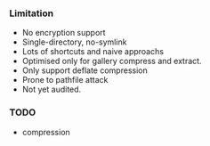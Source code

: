 ### Limitation
- No encryption support
- Single-directory, no-symlink
- Lots of shortcuts and naive approachs
- Optimised only for gallery compress and extract.
- Only support deflate compression
- Prone to pathfile attack
- Not yet audited. 

### TODO
- compression